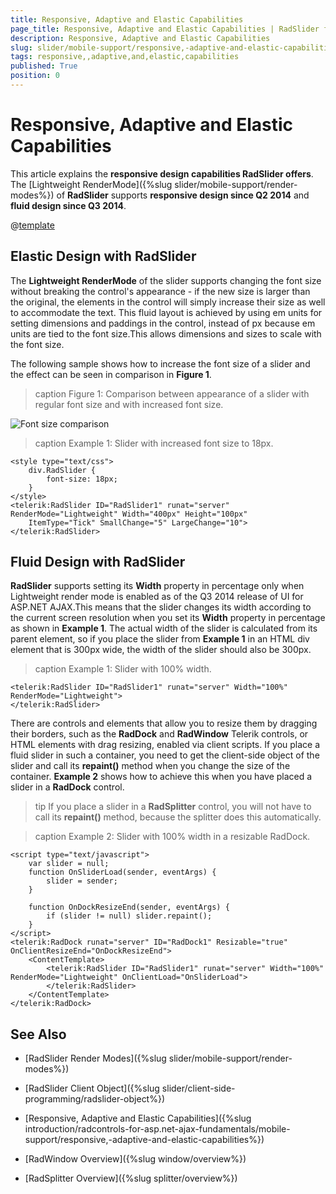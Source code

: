 ```yaml
---
title: Responsive, Adaptive and Elastic Capabilities
page_title: Responsive, Adaptive and Elastic Capabilities | RadSlider for ASP.NET AJAX Documentation
description: Responsive, Adaptive and Elastic Capabilities
slug: slider/mobile-support/responsive,-adaptive-and-elastic-capabilities
tags: responsive,,adaptive,and,elastic,capabilities
published: True
position: 0
---
```


# Responsive, Adaptive and Elastic Capabilities

This article explains the **responsive design capabilities RadSlider offers**. The [Lightweight RenderMode]({%slug slider/mobile-support/render-modes%}) of **RadSlider** supports **responsive design since Q2 2014** and **fluid design since Q3 2014**.

@[template](/_templates/common/render-mode.md#resp-design-desc "slug-el: no, slug-fl: no")

## Elastic Design with RadSlider

The **Lightweight RenderMode** of the slider supports changing the font size without breaking the control's appearance - if the new size is larger than the original, the elements in the control will simply increase their size as well to accommodate the text. This fluid layout is achieved by using em units for setting dimensions and paddings in the control, instead of px because em units are tied to the font size.This allows dimensions and sizes to scale with the font size.

The following sample shows how to increase the font size of a slider and the effect can be seen in comparison in **Figure 1**.

>caption Figure 1: Comparison between appearance of a slider with regular font size and with increased font size.

![Font size comparison](images/slider-font-size-comparison.png)

>caption Example 1: Slider with increased font size to 18px.

````ASP.NET
<style type="text/css">
	div.RadSlider {
		font-size: 18px;
	}
</style>
<telerik:RadSlider ID="RadSlider1" runat="server" RenderMode="Lightweight" Width="400px" Height="100px"
	ItemType="Tick" SmallChange="5" LargeChange="10">
</telerik:RadSlider>
````

## Fluid Design with RadSlider

**RadSlider** supports setting its **Width** property in percentage only when Lightweight render mode is enabled as of the Q3 2014 release of UI for ASP.NET AJAX.This means that the slider changes its width according to the current screen resolution when you set its **Width** property in percentage as shown in **Example 1**. The actual width of the slider is calculated from its parent element, so if you place the slider from **Example 1** in an HTML div element that is 300px wide, the width of the slider should also be 300px.

>caption Example 1: Slider with 100% width.

````ASP.NET
<telerik:RadSlider ID="RadSlider1" runat="server" Width="100%" RenderMode="Lightweight">
</telerik:RadSlider>
````

There are controls and elements that allow you to resize them by dragging their borders, such as the **RadDock** and **RadWindow** Telerik controls, or HTML elements with drag resizing, enabled via client scripts. If you place a fluid slider in such a container, you need to get the client-side object of the slider and call its **repaint()** method when you change the size of the container. **Example 2** shows how to achieve this when you have placed a slider in a **RadDock** control.

>tip If you place a slider in a **RadSplitter** control, you will not have to call its **repaint()** method, because the splitter does this automatically.

>caption Example 2: Slider with 100% width in a resizable RadDock.

````ASP.NET
<script type="text/javascript">
	var slider = null;
	function OnSliderLoad(sender, eventArgs) {
		slider = sender;
	}

	function OnDockResizeEnd(sender, eventArgs) {
		if (slider != null) slider.repaint();
	}
</script>
<telerik:RadDock runat="server" ID="RadDock1" Resizable="true" OnClientResizeEnd="OnDockResizeEnd">
	<ContentTemplate>
		<telerik:RadSlider ID="RadSlider1" runat="server" Width="100%" RenderMode="Lightweight" OnClientLoad="OnSliderLoad">
		</telerik:RadSlider>
	</ContentTemplate>
</telerik:RadDock>
````



## See Also

 * [RadSlider Render Modes]({%slug slider/mobile-support/render-modes%})

 * [RadSlider Client Object]({%slug slider/client-side-programming/radslider-object%})
 
 * [Responsive, Adaptive and Elastic Capabilities]({%slug introduction/radcontrols-for-asp.net-ajax-fundamentals/mobile-support/responsive,-adaptive-and-elastic-capabilities%})
 
 * [RadWindow Overview]({%slug window/overview%})
 
 * [RadSplitter Overview]({%slug splitter/overview%})
